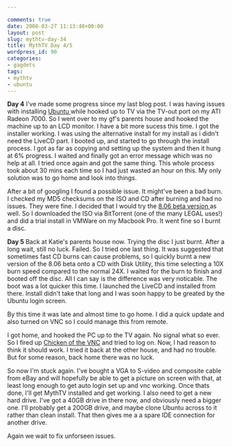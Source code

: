 ```yaml
---

comments: true
date: 2008-03-27 11:13:48+00:00
layout: post
slug: mythtv-day-34
title: MythTV Day 4/5
wordpress_id: 90
categories:
- gagdets
tags:
- mythtv
- ubuntu
---
```


**Day 4**
I've made some progress since my last blog post. I was having issues with installing [Ubuntu ](http://www.ubuntu.com)while hooked up to TV via the TV-out port on my ATI Radeon 7000. So I went over to my gf's parents house and hooked the machine up to an LCD monitor. I have a bit more sucess this time. I got the installer working.
I was using the alternative install for my install as i didn't need the LiveCD part. I booted up, and started to go through the install process. I got as far as copying and setting up the system and then it hung at 6% progress. I waited and finally got an error message which was no help at all. I tried once again and got the same thing.
This whole process took about 30 mins each time so I had just wasted an hour on this. My only solution was to go home and look into things.




After a bit of googling I found a possible issue. It might've been a bad burn. I checked my MD5 checksums on the ISO and CD after burning and had no issues. They were fine. I decided that I would try the [8.06 beta version ](http://www.ubuntu.com/testing/hardy/beta)as well. So I downloaded the ISO via BitTorrent (one of the many LEGAL uses!) and did a trial install in VMWare on my Macbook Pro. It went fine so I burnt a disc.




**Day 5**
Back at Katie's parents house now. Trying the disc I just burnt. After a long wait, still no luck. Failed. So I tried one last thing. It was suggested that sometimes fast CD burns can cause problems, so I quickly burnt a new version of the 8.06 beta onto a CD with Disk Utility, this time selecting a 10X burn speed compared to the normal 24X.
I waited for the burn to finish and booted off the disc. All I can say is the difference was very noticable. The boot was a lot quicker this time. I launched the LiveCD and installed from there. Install didn't take that long and I was soon happy to be greated by the Ubuntu login screen.




By this time it was late and almost time to go home. I did a quick update and also turned on VNC so I could manage this from remote.




I got home, and hooked the PC up to the TV again. No signal what so ever. So I fired up [Chicken of the VNC](http://sourceforge.net/projects/cotvnc/) and tried to log on. Now, I had reason to think it should work. I tried it back at the other house, and had no trouble. But for some reason, back home there was no luck.




So now I'm stuck again. I've bought a VGA to S-video and composite cable from eBay and will hopefully be able to get a picture on screen with that, at least long enough to get auto login set up and vnc working. Once thats done, I'll get MythTV installed and get working.
I also need to get a new hard drive. I've got a 40GB drive in there now, and obviously need a bigger one. I'll probably get a 200GB drive, and maybe clone Ubuntu across to it rather than clean install. That then gives me a a spare IDE connection for another drive.




Again we wait to fix unforseen issues.
